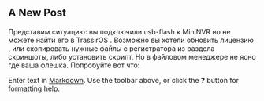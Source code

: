 ## A New Post
Представим ситуацию: вы подключили usb-flash  к MiniNVR но не можете найти его в  TrassirOS . Возможно вы хотели обновить лицензию , или  скопировать нужные файлы с регистратора из раздела скриншоты, либо установить скрипт. Но в файловом менеджере не ясно где ваша флешка. Попробуйте вот что:

Enter text in [Markdown](http://daringfireball.net/projects/markdown/). Use the toolbar above, or click the **?** button for formatting help.
